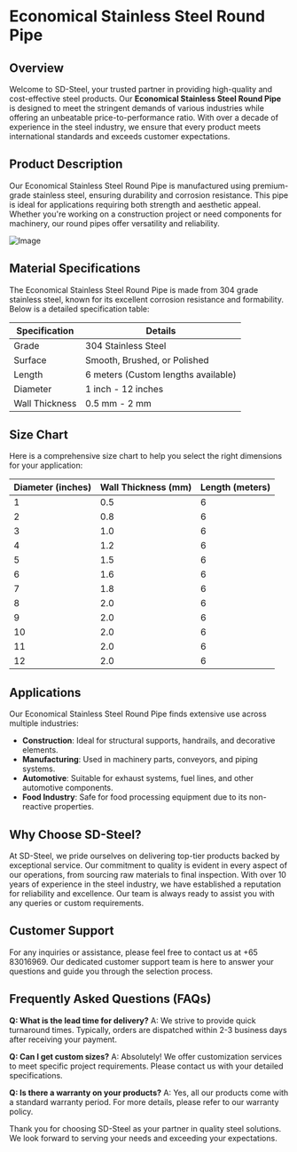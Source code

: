 # Economical Stainless Steel Round Pipe

## Overview
Welcome to SD-Steel, your trusted partner in providing high-quality and cost-effective steel products. Our **Economical Stainless Steel Round Pipe** is designed to meet the stringent demands of various industries while offering an unbeatable price-to-performance ratio. With over a decade of experience in the steel industry, we ensure that every product meets international standards and exceeds customer expectations.

## Product Description
Our Economical Stainless Steel Round Pipe is manufactured using premium-grade stainless steel, ensuring durability and corrosion resistance. This pipe is ideal for applications requiring both strength and aesthetic appeal. Whether you're working on a construction project or need components for machinery, our round pipes offer versatility and reliability.

![Image](https://github.com/user-attachments/assets/2567258e-e124-4816-932d-1809bd27ef0b)

## Material Specifications
The Economical Stainless Steel Round Pipe is made from 304 grade stainless steel, known for its excellent corrosion resistance and formability. Below is a detailed specification table:

| Specification | Details                     |
|---------------|-----------------------------|
| Grade         | 304 Stainless Steel         |
| Surface       | Smooth, Brushed, or Polished|
| Length        | 6 meters (Custom lengths available) |
| Diameter      | 1 inch - 12 inches          |
| Wall Thickness| 0.5 mm - 2 mm               |

## Size Chart
Here is a comprehensive size chart to help you select the right dimensions for your application:

| Diameter (inches) | Wall Thickness (mm) | Length (meters) |
|-------------------|---------------------|-----------------|
| 1                 | 0.5                 | 6               |
| 2                 | 0.8                 | 6               |
| 3                 | 1.0                 | 6               |
| 4                 | 1.2                 | 6               |
| 5                 | 1.5                 | 6               |
| 6                 | 1.6                 | 6               |
| 7                 | 1.8                 | 6               |
| 8                 | 2.0                 | 6               |
| 9                 | 2.0                 | 6               |
| 10                | 2.0                 | 6               |
| 11                | 2.0                 | 6               |
| 12                | 2.0                 | 6               |

## Applications
Our Economical Stainless Steel Round Pipe finds extensive use across multiple industries:

- **Construction**: Ideal for structural supports, handrails, and decorative elements.
- **Manufacturing**: Used in machinery parts, conveyors, and piping systems.
- **Automotive**: Suitable for exhaust systems, fuel lines, and other automotive components.
- **Food Industry**: Safe for food processing equipment due to its non-reactive properties.

## Why Choose SD-Steel?
At SD-Steel, we pride ourselves on delivering top-tier products backed by exceptional service. Our commitment to quality is evident in every aspect of our operations, from sourcing raw materials to final inspection. With over 10 years of experience in the steel industry, we have established a reputation for reliability and excellence. Our team is always ready to assist you with any queries or custom requirements.

## Customer Support
For any inquiries or assistance, please feel free to contact us at +65 83016969. Our dedicated customer support team is here to answer your questions and guide you through the selection process.

## Frequently Asked Questions (FAQs)
**Q: What is the lead time for delivery?**
A: We strive to provide quick turnaround times. Typically, orders are dispatched within 2-3 business days after receiving your payment.

**Q: Can I get custom sizes?**
A: Absolutely! We offer customization services to meet specific project requirements. Please contact us with your detailed specifications.

**Q: Is there a warranty on your products?**
A: Yes, all our products come with a standard warranty period. For more details, please refer to our warranty policy.

Thank you for choosing SD-Steel as your partner in quality steel solutions. We look forward to serving your needs and exceeding your expectations.